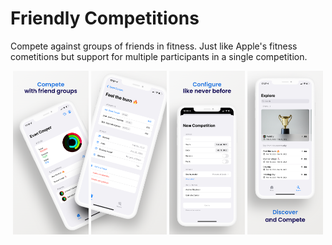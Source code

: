 # Friendly Competitions

Compete against groups of friends in fitness. Just like Apple's fitness cometitions but support for multiple participants in a single competition.

 <p align="center">
    <img alt="sc1" src="screenshots/mockups/11 Pro Max/1.png" width="24%">
    <img alt="sc2" src="screenshots/mockups/11 Pro Max/2.png" width="24%">
    <img alt="sc3" src="screenshots/mockups/11 Pro Max/3.png" width="24%">
    <img alt="sc3" src="screenshots/mockups/11 Pro Max/4.png" width="24%">
</p>